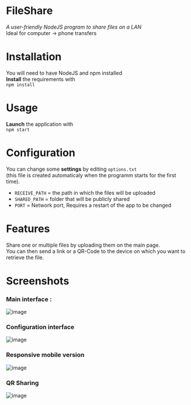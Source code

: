 # FileShare  
_A user-friendly NodeJS program to share files on a LAN_  
Ideal for computer -> phone transfers 

# Installation
You will need to have NodeJS and npm installed  
**Install** the requirements with  
`npm install`  

# Usage
**Launch** the application with  
`npm start`

# Configuration 
You can change some **settings** by editing `options.txt`  
(this file is created automaticaly when the programm starts for the first time).  
* `RECEIVE_PATH` = the path in which the files will be uploaded  
* `SHARED_PATH` = folder that will be publicly shared  
* `PORT` = Network port, Requires a restart of the app to be changed  

# Features  

Share one or multiple files by uploading them on the main page.  
You can then send a link or a QR-Code to the device on which you want to retrieve the file.

# Screenshots

### Main interface :
![image](https://user-images.githubusercontent.com/44155819/109871603-a6fee680-7c6b-11eb-9f07-549ad784f637.png)
### Configuration interface
![image](https://user-images.githubusercontent.com/44155819/109871720-c138c480-7c6b-11eb-9a25-1804a1266bce.png)
### Responsive mobile version
![image](https://user-images.githubusercontent.com/44155819/109873586-3ad1b200-7c6e-11eb-8d2d-1c5f9f3cb9ac.png)
### QR Sharing
![image](https://user-images.githubusercontent.com/44155819/109873647-5472f980-7c6e-11eb-9d1a-96886d79f62b.png)
